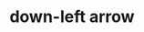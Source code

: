 ---
layout: symbols
title: down-left arrow
emoji: down_left_arrow
permalink: ↙.html
image: assets/img/3moji/down_left_arrow.png
---